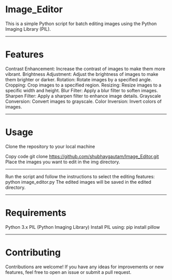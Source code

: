 # Image_Editor
This is a simple Python script for batch editing images using the Python Imaging Library (PIL).

---

# Features
Contrast Enhancement: Increase the contrast of images to make them more vibrant.
Brightness Adjustment: Adjust the brightness of images to make them brighter or darker.
Rotation: Rotate images by a specified angle.
Cropping: Crop images to a specified region.
Resizing: Resize images to a specific width and height.
Blur Filter: Apply a blur filter to soften images.
Sharpen Filter: Apply a sharpen filter to enhance image details.
Grayscale Conversion: Convert images to grayscale.
Color Inversion: Invert colors of images.

---

# Usage
Clone the repository to your local machine

Copy code
git clone https://github.com/shubhaygautam/Image_Editor.git
Place the images you want to edit in the img directory.

---
 
Run the script and follow the instructions to select the editing features:
python image_editor.py
The edited images will be saved in the edited directory.

---

# Requirements
Python 3.x
PIL (Python Imaging Library)
Install PIL using:
pip install pillow

---

# Contributing
Contributions are welcome! If you have any ideas for improvements or new features, feel free to open an issue or submit a pull request.
